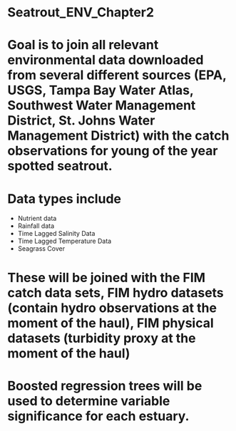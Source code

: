 # Seatrout_ENV_Chapter2

# Goal is to join all relevant environmental data downloaded from several different sources (EPA, USGS, Tampa Bay Water Atlas, Southwest Water Management District, St. Johns Water Management District) with the catch observations for young of the year spotted seatrout. 

# Data types include
  * Nutrient data
  * Rainfall data
  * Time Lagged Salinity Data
  * Time Lagged Temperature Data
  * Seagrass Cover
  
# These will be joined with the FIM catch data sets, FIM hydro datasets (contain hydro observations at the moment of the haul), FIM physical datasets (turbidity proxy at the moment of the haul)

# Boosted regression trees will be used to determine variable significance for each estuary. 